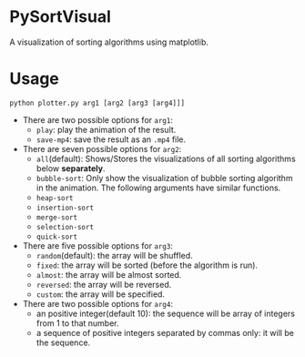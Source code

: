 # PySortVisual
A visualization of sorting algorithms using matplotlib.

# Usage
`python plotter.py arg1 [arg2 [arg3 [arg4]]]`

- There are two possible options for `arg1`:
    - `play`: play the animation of the result.
    - `save-mp4`: save the result as an `.mp4` file.
- There are seven possible options for `arg2`:
    - `all`(default): Shows/Stores the visualizations of all sorting algorithms below **separately**.
    - `bubble-sort`: Only show the visualization of bubble sorting algorithm in the animation. The following arguments have similar functions.
    - `heap-sort`
    - `insertion-sort`
    - `merge-sort`
    - `selection-sort`
    - `quick-sort`
- There are five possible options for `arg3`:
    - `random`(default): the array will be shuffled.
    - `fixed`: the array will be sorted (before the algorithm is run).
    - `almost`: the array will be almost sorted.
    - `reversed`: the array will be reversed.
    - `custom`: the array will be specified.
- There are two possible options for `arg4`:
    - an positive integer(default 10): the sequence will be array of integers from 1 to that number.
    - a sequence of positive integers separated by commas only: it will be the sequence.

